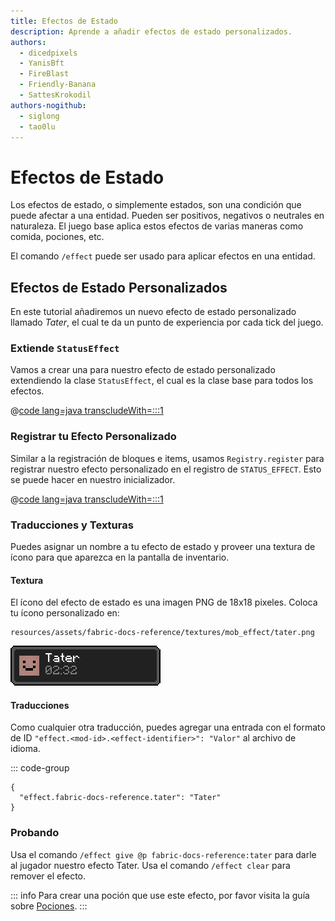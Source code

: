 ```yaml
---
title: Efectos de Estado
description: Aprende a añadir efectos de estado personalizados.
authors:
  - dicedpixels
  - YanisBft
  - FireBlast
  - Friendly-Banana
  - SattesKrokodil
authors-nogithub:
  - siglong
  - tao0lu
---
```


# Efectos de Estado

Los efectos de estado, o simplemente estados, son una condición que puede afectar a una entidad. Pueden ser positivos, negativos o neutrales en naturaleza. El juego base aplica estos efectos de varias maneras como comida, pociones, etc.

El comando `/effect` puede ser usado para aplicar efectos en una entidad.

## Efectos de Estado Personalizados

En este tutorial añadiremos un nuevo efecto de estado personalizado llamado _Tater_, el cual te da un punto de experiencia por cada tick del juego.

### Extiende `StatusEffect`

Vamos a crear una para nuestro efecto de estado personalizado extendiendo la clase `StatusEffect`, el cual es la clase base para todos los efectos.

@[code lang=java transcludeWith=:::1](@/reference/1.20.4/src/main/java/com/example/docs/effect/TaterEffect.java)

### Registrar tu Efecto Personalizado

Similar a la registración de bloques e items, usamos `Registry.register` para registrar nuestro efecto personalizado en el registro de `STATUS_EFFECT`. Esto se puede hacer en nuestro inicializador.

@[code lang=java transcludeWith=:::1](@/reference/1.20.4/src/main/java/com/example/docs/effect/FabricDocsReferenceEffects.java)

### Traducciones y Texturas

Puedes asignar un nombre a tu efecto de estado y proveer una textura de ícono para que aparezca en la pantalla de inventario.

#### Textura

El ícono del efecto de estado es una imagen PNG de 18x18 pixeles. Coloca tu ícono personalizado en:

```:no-line-numbers
resources/assets/fabric-docs-reference/textures/mob_effect/tater.png
```

![Efecto en el inventario del jugador](/assets/develop/tater-effect.png)

#### Traducciones

Como cualquier otra traducción, puedes agregar una entrada con el formato de ID `"effect.<mod-id>.<effect-identifier>": "Valor"` al archivo de idioma.

::: code-group

```json[assets/fabric-docs-reference/lang/en_us.json]
{
  "effect.fabric-docs-reference.tater": "Tater"
}
```

### Probando

Usa el comando `/effect give @p fabric-docs-reference:tater` para darle al jugador nuestro efecto Tater. Usa el comando `/effect clear` para remover el efecto.

::: info
Para crear una poción que use este efecto, por favor visita la guía sobre [Pociones](../items/potions).
:::

